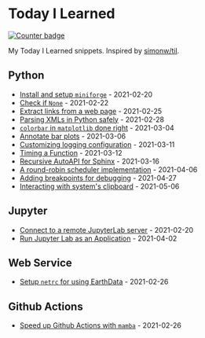 # Today I Learned

[![Counter badge](https://img.shields.io/badge/count-16-green.svg)](https://shields.io/)

My Today I Learned snippets. Inspired by [simonw/til](https://github.com/simonw/til).

<!-- index starts -->
## Python

* [Install and setup `miniforge`](https://github.com/cheginit/til/blob/main/python/miniforge.md) - 2021-02-20
* [Check if `None`](https://github.com/cheginit/til/blob/main/python/none.md) - 2021-02-22
* [Extract links from a web page](https://github.com/cheginit/til/blob/main/python/html_file.md) - 2021-02-25
* [Parsing XMLs in Python safely](https://github.com/cheginit/til/blob/main/python/xlm_parse.md) - 2021-02-28
* [`colorbar` in `matplotlib` done right](https://github.com/cheginit/til/blob/main/python/colorbar.md) - 2021-03-04
* [Annotate bar plots](https://github.com/cheginit/til/blob/main/python/barplot.md) - 2021-03-06
* [Customizing logging configuration](https://github.com/cheginit/til/blob/main/python/logging.md) - 2021-03-11
* [Timing a Function](https://github.com/cheginit/til/blob/main/python/timer.md) - 2021-03-12
* [Recursive AutoAPI for Sphinx](https://github.com/cheginit/til/blob/main/python/autoapi.md) - 2021-03-16
* [A round-robin scheduler implementation](https://github.com/cheginit/til/blob/main/python/rr.md) - 2021-04-06
* [Adding breakpoints for debugging](https://github.com/cheginit/til/blob/main/python/debugging.md) - 2021-04-27
* [Interacting with system's clipboard](https://github.com/cheginit/til/blob/main/python/clipboard.md) - 2021-05-06

## Jupyter

* [Connect to a remote JupyterLab server](https://github.com/cheginit/til/blob/main/jupyter/remote.md) - 2021-02-20
* [Run Jupyter Lab as an Application](https://github.com/cheginit/til/blob/main/jupyter/app.md) - 2021-04-02

## Web Service

* [Setup `netrc` for using EarthData](https://github.com/cheginit/til/blob/main/web_service/netrc.md) - 2021-02-26

## Github Actions

* [Speed up Github Actions with `mamba`](https://github.com/cheginit/til/blob/main/github_actions/mamba.md) - 2021-02-26
<!-- index ends -->
